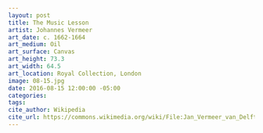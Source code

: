 ```yaml
---
layout: post
title: The Music Lesson
artist: Johannes Vermeer
art_date: c. 1662-1664
art_medium: Oil
art_surface: Canvas
art_height: 73.3
art_width: 64.5
art_location: Royal Collection, London
image: 08-15.jpg
date: 2016-08-15 12:00:00 -05:00
categories:
tags:
cite_author: Wikipedia
cite_url: https://commons.wikimedia.org/wiki/File:Jan_Vermeer_van_Delft_014.jpg
---
```

